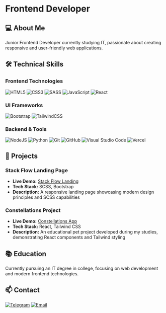 # Frontend Developer

## ‍💻 About Me
Junior Frontend Developer currently studying IT, passionate about creating responsive and user-friendly web applications.

## 🛠 Technical Skills

### Frontend Technologies
![HTML5](https://img.shields.io/badge/html5-%23E34F26.svg?style=for-the-badge&logo=html5&logoColor=white)
![CSS3](https://img.shields.io/badge/css3-%231572B6.svg?style=for-the-badge&logo=css3&logoColor=white)
![SASS](https://img.shields.io/badge/SASS-hotpink.svg?style=for-the-badge&logo=SASS&logoColor=white)
![JavaScript](https://img.shields.io/badge/javascript-%23323330.svg?style=for-the-badge&logo=javascript&logoColor=%23F7DF1E)
![React](https://img.shields.io/badge/react-%2320232a.svg?style=for-the-badge&logo=react&logoColor=%2361DAFB)

### UI Frameworks
![Bootstrap](https://img.shields.io/badge/bootstrap-%238511FA.svg?style=for-the-badge&logo=bootstrap&logoColor=white)
![TailwindCSS](https://img.shields.io/badge/tailwindcss-%2338B2AC.svg?style=for-the-badge&logo=tailwind-css&logoColor=white)

### Backend & Tools
![NodeJS](https://img.shields.io/badge/node.js-6DA55F?style=for-the-badge&logo=node.js&logoColor=white)
![Python](https://img.shields.io/badge/python-3670A0?style=for-the-badge&logo=python&logoColor=ffdd54)
![Git](https://img.shields.io/badge/git-%23F05033.svg?style=for-the-badge&logo=git&logoColor=white)
![GitHub](https://img.shields.io/badge/github-%23121011.svg?style=for-the-badge&logo=github&logoColor=white)
![Visual Studio Code](https://img.shields.io/badge/Visual%20Studio%20Code-0078D7.svg?style=for-the-badge&logo=visual-studio-code&logoColor=white)
![Vercel](https://img.shields.io/badge/vercel-%23000000.svg?style=for-the-badge&logo=vercel&logoColor=white)

## 💼 Projects

### Stack Flow Landing Page
- **Live Demo:** [Stack Flow Landing](https://scss-landing-stack-flow.vercel.app)
- **Tech Stack:** SCSS, Bootstrap
- **Description:** A responsive landing page showcasing modern design principles and SCSS capabilities

### Constellations Project
- **Live Demo:** [Constellations App](https://constellations-gsk.vercel.app)
- **Tech Stack:** React, Tailwind CSS
- **Description:** An educational pet project developed during my studies, demonstrating React components and Tailwind styling

## 📚 Education
Currently pursuing an IT degree in college, focusing on web development and modern frontend technologies.

## 📫 Contact
[![Telegram](https://img.shields.io/badge/Telegram-2CA5E0?style=for-the-badge&logo=telegram&logoColor=white)](https://t.me/mavxa)
[![Email](https://img.shields.io/badge/Email-D14836?style=for-the-badge&logo=gmail&logoColor=white)](mailto:mavxa@duck.com)